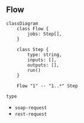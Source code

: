 ## Flow

```mermaid
classDiagram
    class Flow {
        jobs: Step[],
    }

    class Step {
        type: string,
        inputs: [],
        outputs: [],
        run()
    }

    Flow "1" -- "1..*" Step
```

`type`
- `soap-request`
- `rest-request`